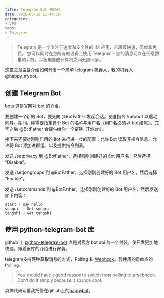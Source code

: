 ```yaml
---
title: Telegram Bot 初体验
date: 2018-08-16 21:44:36
categories: 
- VPS
tags:
- Telegram
---
```

> Telegram 是一个专注于速度和安全性的 IM 应用，它超级快速，简单和免费。 
> 您可以同时在您所有的设备上使用 Telegram - 您的消息可以在任意数量的手机，平板电脑或计算机之间无缝同步。

这篇文章主要介绍如何开发一个简单 telegram 机器人，我的机器人@happy_mybot。

## 创建 Telegram Bot

[bots](https://core.telegram.org/bots) 这是官网对 bot 的介绍。

要创建一个新的 Bot，要先向 @BotFather 发起会话。发送指令 /newbot 以启动向导。期间，你需要指定这个 Bot 的名称与用户名（用户名必须以 bot 结尾）。完毕之后 @BotFather 会提供给你一个密钥（Token）。

接下来还要对刚刚启用的 Bot 进行进一步的配置：允许 Bot 读取非指令信息、允许将 Bot 添加进群组、以及提供指令列表。

发送 /setprivacy 到 @BotFather，选择刚刚创建好的 Bot 用户名，然后选择 “Disable”。

发送 /setjoingroups 到 @BotFather，选择刚刚创建好的 Bot 用户名，然后选择 “Enable”。

发送 /setcommands 到 @BotFather，选择刚刚创建好的 Bot 用户名，然后发送如下内容：

```
start - say hello
songci	- Get songci
tangshi - Get tangshi
```

<!--more-->

## 使用 python-telegram-bot 库

github 上 [python-telegram-bot](https://github.com/python-telegram-bot/python-telegram-bot) 库是对官方 bot api 的一个封装，使开发更加地快速。跟着该库的介绍进行安装。

telegram支持两种获取消息的方式，Polling 和 [Webhook](https://github.com/python-telegram-bot/python-telegram-bot/wiki/Webhooks)。我使用的简单点的 Polling。

>You should have a good reason to switch from polling to a webhook. Don't do it simply because it sounds cool.

具体代码可看我托管在github上的[happybot](https://github.com/zhanglei12345/happybot)。

